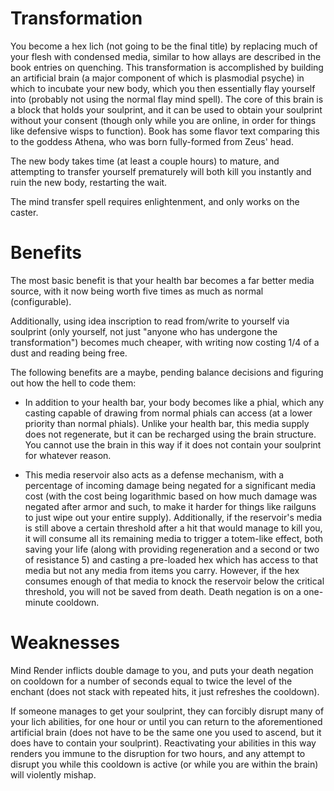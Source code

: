 # Transformation

You become a hex lich (not going to be the final title) by replacing much of your flesh with condensed media, similar to how allays are described in the book entries on quenching. This transformation is accomplished by building an artificial brain (a major component of which is plasmodial psyche) in which to incubate your new body, which you then essentially flay yourself into (probably not using the normal flay mind spell). The core of this brain is a block that holds your soulprint, and it can be used to obtain your soulprint without your consent (though only while you are online, in order for things like defensive wisps to function). Book has some flavor text comparing this to the goddess Athena, who was born fully-formed from Zeus' head.

The new body takes time (at least a couple hours) to mature, and attempting to transfer yourself prematurely will both kill you instantly and ruin the new body, restarting the wait.

The mind transfer spell requires enlightenment, and only works on the caster.

# Benefits

The most basic benefit is that your health bar becomes a far better media source, with it now being worth five times as much as normal (configurable).

Additionally, using idea inscription to read from/write to yourself via soulprint (only yourself, not just "anyone who has undergone the transformation") becomes much cheaper, with writing now costing 1/4 of a dust and reading being free. 

The following benefits are a maybe, pending balance decisions and figuring out how the hell to code them:

- In addition to your health bar, your body becomes like a phial, which any casting capable of drawing from normal phials can access (at a lower priority than normal phials). Unlike your health bar, this media supply does not regenerate, but it can be recharged using the brain structure. You cannot use the brain in this way if it does not contain your soulprint for whatever reason.

- This media reservoir also acts as a defense mechanism, with a percentage of incoming damage being negated for a significant media cost (with the cost being logarithmic based on how much damage was negated after armor and such, to make it harder for things like railguns to just wipe out your entire supply). Additionally, if the reservoir's media is still above a certain threshold after a hit that would manage to kill you, it will consume all its remaining media to trigger a totem-like effect, both saving your life (along with providing regeneration and a second or two of resistance 5) and casting a pre-loaded hex which has access to that media but not any media from items you carry. However, if the hex consumes enough of that media to knock the reservoir below the critical threshold, you will not be saved from death. Death negation is on a one-minute cooldown.

# Weaknesses

Mind Render inflicts double damage to you, and puts your death negation on cooldown for a number of seconds equal to twice the level of the enchant (does not stack with repeated hits, it just refreshes the cooldown).

If someone manages to get your soulprint, they can forcibly disrupt many of your lich abilities, for one hour or until you can return to the aforementioned artificial brain (does not have to be the same one you used to ascend, but it does have to contain your soulprint). Reactivating your abilities in this way renders you immune to the disruption for two hours, and any attempt to disrupt you while this cooldown is active (or while you are within the brain) will violently mishap.
